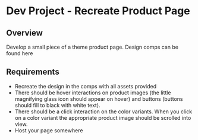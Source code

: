 # Dev Project - Recreate Product Page

## Overview

Develop a small piece of a theme product page. Design comps can be found here

## Requirements

- Recreate the design in the comps with all assets provided
- There should be hover interactions on product images (the little magnifying glass icon should appear on hover) and buttons (buttons should fill to black with white text).
- There should be a click interaction on the color variants. When you click on a color variant the appropriate product image should be scrolled into view.
- Host your page somewhere
